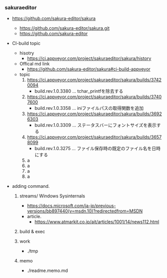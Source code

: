 ### sakuraeditor
- https://github.com/sakura-editor/sakura
    - https://github.com/sakura-editor/sakura.git
    - https://github.com/sakura-editor 

- CI-build topic
    - hisotry
        - https://ci.appveyor.com/project/sakuraeditor/sakura/history
    - Offical md link
        - https://github.com/sakura-editor/sakura#ci-build-appveyor
    - topic
        1. https://ci.appveyor.com/project/sakuraeditor/sakura/builds/37420094
           - build.rev.1.0.3380 ... tchar_printfを除去する
        1. https://ci.appveyor.com/project/sakuraeditor/sakura/builds/37407600
           - build.rev.1.0.3358 ... iniファイルパスの取得関数を追加
        1. https://ci.appveyor.com/project/sakuraeditor/sakura/builds/36926303
           - build.rev.1.0.3309 ... ステータスバーにフォントサイズを表示する
        1. https://ci.appveyor.com/project/sakuraeditor/sakura/builds/36578099
           - build.rev.1.0.3275 ... ファイル保存時の既定のファイル名を日時にする
        1. a
        1. a
        1. a
        1. a

- adding command.
    1. streams/ Windows Sysinternals
        - https://docs.microsoft.com/ja-jp/previous-versions/bb897440(v=msdn.10)?redirectedfrom=MSDN
        - article.
            - https://www.atmarkit.co.jp/ait/articles/1001/14/news112.html
    1. build & exec
    
    1. work
        - ./tmp
    1. memo
        - ./readme.memo.md
